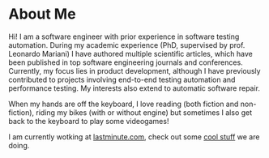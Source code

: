 # About Me

Hi! I am a software engineer with prior experience in software testing automation. During my academic experience (PhD, supervised by prof. Leonardo Mariani) I have authored multiple scientific articles, which have been published in top software engineering journals and conferences. Currently, my focus lies in product development, although I have previously contributed to projects involving end-to-end testing automation and performance testing. My interests also extend to automatic software repair.

When my hands are off the keyboard, I love reading (both fiction and non-fiction), riding my bikes (with or without engine) but sometimes I also get back to the keyboard to play some videogames!

I am currently wotking at [lastminute.com](https://www.lastminute.com), check out some [cool stuff](https://technology.lastminute.com/) we are doing.